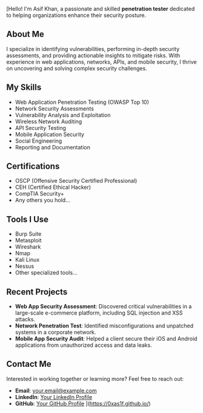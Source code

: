 [Hello! I'm Asif Khan, a passionate and skilled **penetration tester** dedicated to helping organizations enhance their security posture.

## About Me
I specialize in identifying vulnerabilities, performing in-depth security assessments, and providing actionable insights to mitigate risks. With experience in web applications, networks, APIs, and mobile security, I thrive on uncovering and solving complex security challenges.

## My Skills
- Web Application Penetration Testing (OWASP Top 10)
- Network Security Assessments
- Vulnerability Analysis and Exploitation
- Wireless Network Auditing
- API Security Testing
- Mobile Application Security
- Social Engineering
- Reporting and Documentation

## Certifications
- OSCP (Offensive Security Certified Professional)
- CEH (Certified Ethical Hacker)
- CompTIA Security+
- Any others you hold...

## Tools I Use
- Burp Suite
- Metasploit
- Wireshark
- Nmap
- Kali Linux
- Nessus
- Other specialized tools...

## Recent Projects
- **Web App Security Assessment**: Discovered critical vulnerabilities in a large-scale e-commerce platform, including SQL injection and XSS attacks.
- **Network Penetration Test**: Identified misconfigurations and unpatched systems in a corporate network.
- **Mobile App Security Audit**: Helped a client secure their iOS and Android applications from unauthorized access and data leaks.

## Contact Me
Interested in working together or learning more? Feel free to reach out:
- **Email**: [your.email@example.com](mailto:your.email@example.com)
- **LinkedIn**: [Your LinkedIn Profile](https://linkedin.com/in/yourprofile)
- **GitHub**: [Your GitHub Profile](https://github.com/yourusername)
](https://0xas1f.github.io/)
